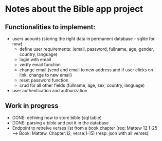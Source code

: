 # Notes about the Bible app project

## Functionalities to implement:
- users acounts (storing the right data in permanent database - sqlite for now)
    - define user requirements: (email, password, fullname, age, gender, country, language)
    - login with email
    - verify email function
    - change email (send and email to new address and if user clicks on link: change to new email)
    - reset password function
    - crud for all other fields (fullname, age, sex, country, language)
- user authentication and authorization




## Work in progress
- DONE: defining how to store bible  (sql table)
- DONE: parsing a bible and put it in the database
- Endpoint to retreive verses list from a book chapter
    (req: Mattew 12 1-25 --> Book: Mattew, Chapter:12, verse:1-15)
    (resp: json with all verses)
